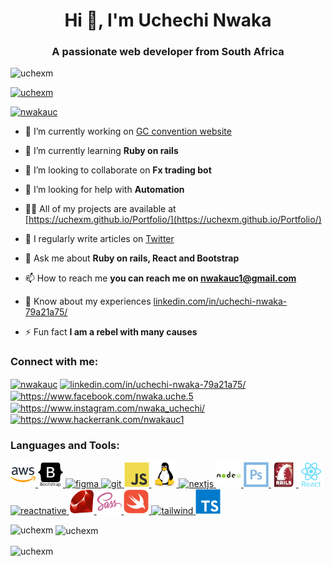 <h1 align="center">Hi 👋, I'm Uchechi Nwaka</h1>
<h3 align="center">A passionate web developer from South Africa</h3>

<p align="left"> <img src="https://komarev.com/ghpvc/?username=uchexm&label=Profile%20views&color=0e75b6&style=flat" alt="uchexm" /> </p>

<p align="left"> <a href="https://github.com/ryo-ma/github-profile-trophy"><img src="https://github-profile-trophy.vercel.app/?username=uchexm" alt="uchexm" /></a> </p>

<p align="left"> <a href="https://twitter.com/nwakauc" target="blank"><img src="https://img.shields.io/twitter/follow/nwakauc?logo=twitter&style=for-the-badge" alt="nwakauc" /></a> </p>

- 🔭 I’m currently working on [GC convention website](https://github.com/uchexm/Big5)

- 🌱 I’m currently learning **Ruby on rails**

- 👯 I’m looking to collaborate on **Fx trading bot**

- 🤝 I’m looking for help with **Automation**

- 👨‍💻 All of my projects are available at [https://uchexm.github.io/Portfolio/](https://uchexm.github.io/Portfolio/)

- 📝 I regularly write articles on [Twitter](Twitter)

- 💬 Ask me about **Ruby on rails, React and Bootstrap**

- 📫 How to reach me **you can reach me on nwakauc1@gmail.com**

- 📄 Know about my experiences [linkedin.com/in/uchechi-nwaka-79a21a75/](linkedin.com/in/uchechi-nwaka-79a21a75/)

- ⚡ Fun fact **I am a rebel with many causes**

<h3 align="left">Connect with me:</h3>
<p align="left">
<a href="https://twitter.com/nwakauc" target="blank"><img align="center" src="https://raw.githubusercontent.com/rahuldkjain/github-profile-readme-generator/master/src/images/icons/Social/twitter.svg" alt="nwakauc" height="30" width="40" /></a>
<a href="https://linkedin.com/in/linkedin.com/in/uchechi-nwaka-79a21a75/" target="blank"><img align="center" src="https://raw.githubusercontent.com/rahuldkjain/github-profile-readme-generator/master/src/images/icons/Social/linked-in-alt.svg" alt="linkedin.com/in/uchechi-nwaka-79a21a75/" height="30" width="40" /></a>
<a href="https://fb.com/https://www.facebook.com/nwaka.uche.5" target="blank"><img align="center" src="https://raw.githubusercontent.com/rahuldkjain/github-profile-readme-generator/master/src/images/icons/Social/facebook.svg" alt="https://www.facebook.com/nwaka.uche.5" height="30" width="40" /></a>
<a href="https://instagram.com/https://www.instagram.com/nwaka_uchechi/" target="blank"><img align="center" src="https://raw.githubusercontent.com/rahuldkjain/github-profile-readme-generator/master/src/images/icons/Social/instagram.svg" alt="https://www.instagram.com/nwaka_uchechi/" height="30" width="40" /></a>
<a href="https://www.hackerrank.com/https://www.hackerrank.com/nwakauc1" target="blank"><img align="center" src="https://raw.githubusercontent.com/rahuldkjain/github-profile-readme-generator/master/src/images/icons/Social/hackerrank.svg" alt="https://www.hackerrank.com/nwakauc1" height="30" width="40" /></a>
</p>

<h3 align="left">Languages and Tools:</h3>
<p align="left"> <a href="https://aws.amazon.com" target="_blank" rel="noreferrer"> <img src="https://raw.githubusercontent.com/devicons/devicon/master/icons/amazonwebservices/amazonwebservices-original-wordmark.svg" alt="aws" width="40" height="40"/> </a> <a href="https://getbootstrap.com" target="_blank" rel="noreferrer"> <img src="https://raw.githubusercontent.com/devicons/devicon/master/icons/bootstrap/bootstrap-plain-wordmark.svg" alt="bootstrap" width="40" height="40"/> </a> <a href="https://www.figma.com/" target="_blank" rel="noreferrer"> <img src="https://www.vectorlogo.zone/logos/figma/figma-icon.svg" alt="figma" width="40" height="40"/> </a> <a href="https://git-scm.com/" target="_blank" rel="noreferrer"> <img src="https://www.vectorlogo.zone/logos/git-scm/git-scm-icon.svg" alt="git" width="40" height="40"/> </a> <a href="https://developer.mozilla.org/en-US/docs/Web/JavaScript" target="_blank" rel="noreferrer"> <img src="https://raw.githubusercontent.com/devicons/devicon/master/icons/javascript/javascript-original.svg" alt="javascript" width="40" height="40"/> </a> <a href="https://www.linux.org/" target="_blank" rel="noreferrer"> <img src="https://raw.githubusercontent.com/devicons/devicon/master/icons/linux/linux-original.svg" alt="linux" width="40" height="40"/> </a> <a href="https://nextjs.org/" target="_blank" rel="noreferrer"> <img src="https://cdn.worldvectorlogo.com/logos/nextjs-2.svg" alt="nextjs" width="40" height="40"/> </a> <a href="https://nodejs.org" target="_blank" rel="noreferrer"> <img src="https://raw.githubusercontent.com/devicons/devicon/master/icons/nodejs/nodejs-original-wordmark.svg" alt="nodejs" width="40" height="40"/> </a> <a href="https://www.photoshop.com/en" target="_blank" rel="noreferrer"> <img src="https://raw.githubusercontent.com/devicons/devicon/master/icons/photoshop/photoshop-line.svg" alt="photoshop" width="40" height="40"/> </a> <a href="https://rubyonrails.org" target="_blank" rel="noreferrer"> <img src="https://raw.githubusercontent.com/devicons/devicon/master/icons/rails/rails-original-wordmark.svg" alt="rails" width="40" height="40"/> </a> <a href="https://reactjs.org/" target="_blank" rel="noreferrer"> <img src="https://raw.githubusercontent.com/devicons/devicon/master/icons/react/react-original-wordmark.svg" alt="react" width="40" height="40"/> </a> <a href="https://reactnative.dev/" target="_blank" rel="noreferrer"> <img src="https://reactnative.dev/img/header_logo.svg" alt="reactnative" width="40" height="40"/> </a> <a href="https://www.ruby-lang.org/en/" target="_blank" rel="noreferrer"> <img src="https://raw.githubusercontent.com/devicons/devicon/master/icons/ruby/ruby-original.svg" alt="ruby" width="40" height="40"/> </a> <a href="https://sass-lang.com" target="_blank" rel="noreferrer"> <img src="https://raw.githubusercontent.com/devicons/devicon/master/icons/sass/sass-original.svg" alt="sass" width="40" height="40"/> </a> <a href="https://developer.apple.com/swift/" target="_blank" rel="noreferrer"> <img src="https://raw.githubusercontent.com/devicons/devicon/master/icons/swift/swift-original.svg" alt="swift" width="40" height="40"/> </a> <a href="https://tailwindcss.com/" target="_blank" rel="noreferrer"> <img src="https://www.vectorlogo.zone/logos/tailwindcss/tailwindcss-icon.svg" alt="tailwind" width="40" height="40"/> </a> <a href="https://www.typescriptlang.org/" target="_blank" rel="noreferrer"> <img src="https://raw.githubusercontent.com/devicons/devicon/master/icons/typescript/typescript-original.svg" alt="typescript" width="40" height="40"/> </a> </p>

<p><img align="left" src="https://github-readme-stats.vercel.app/api/top-langs?username=uchexm&show_icons=true&locale=en&layout=compact" alt="uchexm" /></p>

<p>&nbsp;<img align="center" src="https://github-readme-stats.vercel.app/api?username=uchexm&show_icons=true&locale=en" alt="uchexm" /></p>

<p><img align="center" src="https://github-readme-streak-stats.herokuapp.com/?user=uchexm&" alt="uchexm" /></p>
